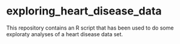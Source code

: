 # exploring_heart_disease_data

This repository contains an R script that has been used to do some exploraty analyses of a heart disease data set.
